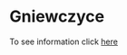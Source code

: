 # Gniewczyce

To see information click [here](https://confesssa.github.io/Gniewczyce/) 

<!-- - изменить название деревни на Г. в первой секции
- подправить редактирование списков в первой секции -->